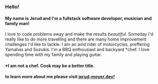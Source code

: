 ### Hello!
#### My name is Jerud and I'm a fullstack software developer, musician and family man!
I love to code problems away and make the results *beautiful.*
Someday I'd really like to do more travelling and there are many home improvement challenges I'd like to tackle. I am an avid rider of motorcycles, preffering Yamahas and Suzukis. I'm a BBQ enthousiast and backyard *chef. I love spending time with my family and playing guitar.





#### \*I am not a chef. Cook may be a better title.
#### to learn more about me please visit [jerud-moyer.dev!](https://jerud-moyer.dev/)
<!--
**Jerud-Moyer/Jerud-Moyer** is a ✨ _special_ ✨ repository because its `README.md` (this file) appears on your GitHub profile.

Here are some ideas to get you started:

- 🔭 I’m currently working on ...
- 🌱 I’m currently learning ...
- 👯 I’m looking to collaborate on ...
- 🤔 I’m looking for help with ...
- 💬 Ask me about ...
- 📫 How to reach me: ...
- 😄 Pronouns: ...
- ⚡ Fun fact: ...
-->
